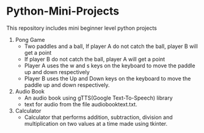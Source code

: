 # Python-Mini-Projects
This repository includes mini beginner level python projects
1. Pong Game
   - Two paddles and a ball, If player A do not catch the ball, player B will get a point 
   - If player B do not catch the ball, player A will get a point
   - Player A uses the w and s keys on the keyboard to move the paddle up and down respectively 
   - Player B uses the Up and Down keys on the keyboard to move the paddle up and down respectively.
2. Audio Book
   - An audio book using gTTS(Google Text-To-Speech) library
   - text for audio from the file audiobooktext.txt.
3. Calculator
   - Calculator that performs addition,
     subtraction, division and multiplication 
     on two values at a time made using tkinter.
